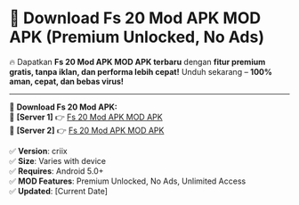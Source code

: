 # 🚀 Download Fs 20 Mod APK MOD APK (Premium Unlocked, No Ads)  

🔥 Dapatkan **Fs 20 Mod APK MOD APK terbaru** dengan **fitur premium gratis, tanpa iklan, dan performa lebih cepat!** Unduh sekarang – **100% aman, cepat, dan bebas virus!**  

---


🔽 **Download Fs 20 Mod APK:**  
🔹 **[Server 1]** 👉 [Fs 20 Mod APK MOD APK](https://apkcomod.com?title=Fs_20_Mod_APK)  
🔹 **[Server 2]** 👉 [Fs 20 Mod APK MOD APK](https://apkcomod.com?title=Fs_20_Mod_APK)  


✅ **Version**: criix  
✅ **Size**: Varies with device  
✅ **Requires**: Android 5.0+  
✅ **MOD Features**: Premium Unlocked, No Ads, Unlimited Access  
✅ **Updated**: [Current Date]  